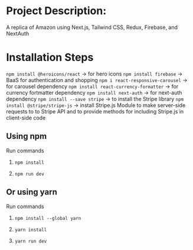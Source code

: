 # Project Description:

A replica of Amazon using Next.js, Tailwind CSS, Redux, Firebase, and NextAuth

# Installation Steps
`npm install @heroicons/react` -> for hero icons
`npm install firebase` -> BaaS for authentication and shopping
`npm i react-responsive-carousel` -> for carousel dependency
`npm install react-currency-formatter` -> for currency fortmatter dependency
`npm install next-auth` -> for next-auth dependency
`npm install --save stripe` -> to install the Stripe library
`npm install @stripe/stripe-js` -> install Stripe.js Module to make server-side requests to to Stripe API and to provide methods for including Stripe.js in client-side code

<!-- Data fetched from Fakestore APi, which is a REST API -->

## Using npm

Run commands

1) ```npm install```


2) ```npm run dev```


## Or using yarn

Run commands 

1) ```npm install --global yarn```

2) ```yarn install```

3) ```yarn run dev```



